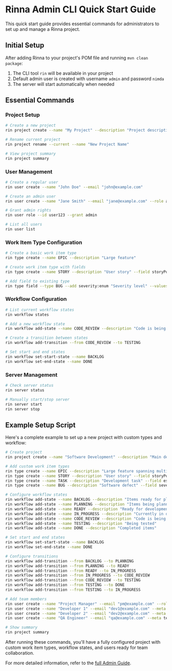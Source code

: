 # Rinna Admin CLI Quick Start Guide

This quick start guide provides essential commands for administrators to set up and manage a Rinna project.

## Initial Setup

After adding Rinna to your project's POM file and running `mvn clean package`:

1. The CLI tool `rin` will be available in your project
2. Default admin user is created with username `admin` and password `nimda`
3. The server will start automatically when needed

## Essential Commands

### Project Setup

```bash
# Create a new project
rin project create --name "My Project" --description "Project description"

# Rename current project
rin project rename --current --name "New Project Name"

# View project summary
rin project summary
```

### User Management

```bash
# Create a regular user
rin user create --name "John Doe" --email "john@example.com"

# Create an admin user
rin user create --name "Jane Smith" --email "jane@example.com" --role admin

# Grant admin rights
rin user role --id user123 --grant admin

# List all users
rin user list
```

### Work Item Type Configuration

```bash
# Create a basic work item type
rin type create --name EPIC --description "Large feature"

# Create work item type with fields
rin type create --name STORY --description "User story" --field storyPoints:number --field acceptanceCriteria:text

# Add field to existing type
rin type field --type BUG --add severity:enum "Severity level" --values low,medium,high,critical
```

### Workflow Configuration

```bash
# List current workflow states
rin workflow states

# Add a new workflow state
rin workflow add-state --name CODE_REVIEW --description "Code is being reviewed"

# Create a transition between states
rin workflow add-transition --from CODE_REVIEW --to TESTING

# Set start and end states
rin workflow set-start-state --name BACKLOG
rin workflow set-end-state --name DONE
```

### Server Management

```bash
# Check server status
rin server status

# Manually start/stop server
rin server start
rin server stop
```

## Example Setup Script

Here's a complete example to set up a new project with custom types and workflow:

```bash
# Create project
rin project create --name "Software Development" --description "Main development project"

# Add custom work item types
rin type create --name EPIC --description "Large feature spanning multiple releases"
rin type create --name STORY --description "User story" --field storyPoints:number --field acceptanceCriteria:text
rin type create --name TASK --description "Development task" --field estimatedHours:number
rin type create --name BUG --description "Software defect" --field severity:enum --values low,medium,high,critical

# Configure workflow states
rin workflow add-state --name BACKLOG --description "Items ready for planning"
rin workflow add-state --name PLANNING --description "Items being planned" 
rin workflow add-state --name READY --description "Ready for development"
rin workflow add-state --name IN_PROGRESS --description "Currently in development"
rin workflow add-state --name CODE_REVIEW --description "Code is being reviewed"
rin workflow add-state --name TESTING --description "Being tested"
rin workflow add-state --name DONE --description "Completed items"

# Set start and end states
rin workflow set-start-state --name BACKLOG
rin workflow set-end-state --name DONE

# Configure transitions
rin workflow add-transition --from BACKLOG --to PLANNING
rin workflow add-transition --from PLANNING --to READY
rin workflow add-transition --from READY --to IN_PROGRESS
rin workflow add-transition --from IN_PROGRESS --to CODE_REVIEW
rin workflow add-transition --from CODE_REVIEW --to TESTING
rin workflow add-transition --from TESTING --to DONE
rin workflow add-transition --from TESTING --to IN_PROGRESS

# Add team members
rin user create --name "Project Manager" --email "pm@example.com" --role admin
rin user create --name "Developer 1" --email "dev1@example.com" --meta team=backend
rin user create --name "Developer 2" --email "dev2@example.com" --meta team=frontend
rin user create --name "QA Engineer" --email "qa@example.com" --meta team=quality

# Show summary
rin project summary
```

After running these commands, you'll have a fully configured project with custom work item types, workflow states, and users ready for team collaboration.

For more detailed information, refer to the [full Admin Guide](./admin-guide.md).